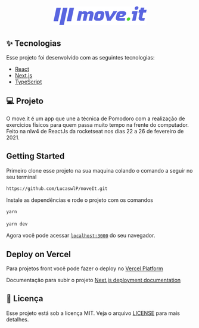 <h1 align="center">
  <img alt="move.it" title="move.it" src=".github/logo.png" />
</h1>

## ✨ Tecnologias

Esse projeto foi desenvolvido com as seguintes tecnologias:

- [React](https://reactjs.org)
- [Next.js](https://nextjs.org/)
- [TypeScript](https://www.typescriptlang.org/)

## 💻 Projeto

O move.it é um app que une a técnica de Pomodoro com a realização de exercícios físicos para quem passa muito tempo na frente do computador.
Feito na nlw4 de ReactJs da rocketseat nos dias 22 a 26 de fevereiro de 2021.

## Getting Started

Primeiro clone esse projeto na sua maquina colando o comando a seguir no seu terminal

```bash
https://github.com/LucaswlP/moveIt.git
```

Instale as dependências e rode o projeto com os comandos

```bash
yarn

yarn dev
```

Agora você pode acessar [`localhost:3000`](http://localhost:3000) do seu navegador.

## Deploy on Vercel

Para projetos front você pode fazer o deploy no [Vercel Platform](https://vercel.com/new?utm_medium=default-template&filter=next.js&utm_source=create-next-app&utm_campaign=create-next-app-readme) 

Documentação para subir o projeto [Next.js deployment documentation](https://nextjs.org/docs/deployment)

## 📄 Licença

Esse projeto está sob a licença MIT. Veja o arquivo [LICENSE](LICENSE.md) para mais detalhes.

